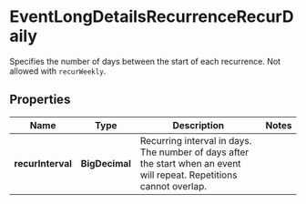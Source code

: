 <!--  Copyright 2025 Cisco Systems Inc.

Permission is hereby granted, free of charge, to any person obtaining a copy
of this software and associated documentation files (the "Software"), to deal
in the Software without restriction, including without limitation the rights
to use, copy, modify, merge, publish, distribute, sublicense, and/or sell
copies of the Software, and to permit persons to whom the Software is
furnished to do so, subject to the following conditions:

The above copyright notice and this permission notice shall be included in
all copies or substantial portions of the Software.

THE SOFTWARE IS PROVIDED "AS IS", WITHOUT WARRANTY OF ANY KIND, EXPRESS OR
IMPLIED, INCLUDING BUT NOT LIMITED TO THE WARRANTIES OF MERCHANTABILITY,
FITNESS FOR A PARTICULAR PURPOSE AND NONINFRINGEMENT. IN NO EVENT SHALL THE
AUTHORS OR COPYRIGHT HOLDERS BE LIABLE FOR ANY CLAIM, DAMAGES OR OTHER
LIABILITY, WHETHER IN AN ACTION OF CONTRACT, TORT OR OTHERWISE, ARISING FROM,
OUT OF OR IN CONNECTION WITH THE SOFTWARE OR THE USE OR OTHER DEALINGS IN
THE SOFTWARE.-->


# EventLongDetailsRecurrenceRecurDaily

Specifies the number of days between the start of each recurrence. Not allowed with `recurWeekly`.

## Properties

| Name | Type | Description | Notes |
|------------ | ------------- | ------------- | -------------|
|**recurInterval** | **BigDecimal** | Recurring interval in days. The number of days after the start when an event will repeat.  Repetitions cannot overlap. |  |



